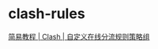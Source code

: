 # clash-rules
[简易教程 | Clash | 自定义在线分流规则策略组](https://yattazen.com/tutorial/clash-custom-config.html)
